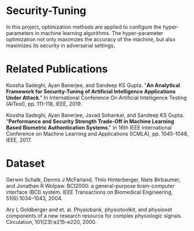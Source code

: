 # Security-Tuning
In this project, optimization methods are applied to configure the hyper-parameters in machine learning algorithms. The hyper-parameter optimization not only maximizes the accuracy of the machine, but also maximizes its security in adversarial settings.

# Related Publications
Koosha Sadeghi, Ayan Banerjee, and Sandeep KS Gupta. "<b>An Analytical Framework for Security-Tuning of Artificial Intelligence Applications Under Attack</b>." In International Conference On Artificial Intelligence Testing (AITest), pp. 111-118, IEEE, 2019.

Koosha Sadeghi, Ayan Banerjee, Javad Sohankar, and Sandeep KS Gupta. "<b>Performance and Security Strength Trade-Off in Machine Learning Based Biometric Authentication Systems</b>." In 16th IEEE International Conference on Machine Learning and Applications (ICMLA), pp. 1045-1048, IEEE, 2017.

# Dataset
Gerwin Schalk, Dennis J McFarland, Thilo Hinterberger, Niels Birbaumer, and Jonathan R Wolpaw. BCI2000: a general-purpose brain-computer interface (BCI) system. IEEE Transactions on Biomedical Engineering, 51(6):1034–1043, 2004.

Ary L Goldberger and et. al. Physiobank, physiotoolkit, and physionet components of a new research resource for complex physiologic signals. Circulation, 101(23):e215–e220, 2000.
